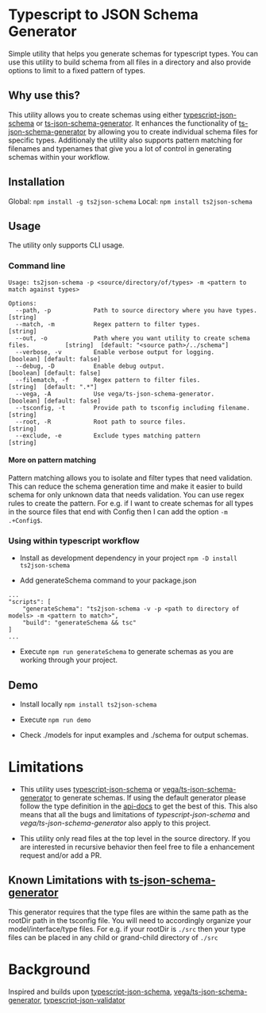 # Typescript to JSON Schema Generator
Simple utility that helps you generate schemas for typescript types. You can use this utility to
build schema from all files in a directory and also provide options to limit to a fixed pattern
of types.

## Why use this?
This utility allows you to create schemas using either [typescript-json-schema](https://github.com/YousefED/typescript-json-schema) or [ts-json-schema-generator](https://github.com/vega/ts-json-schema-generator).
It enhances the functionality of [ts-json-schema-generator](https://github.com/vega/ts-json-schema-generator) by allowing you to create individual schema files
for specific types. Additionaly the utility also supports pattern matching for filenames and typenames that give you a lot of control in generating schemas within your workflow.

## Installation
Global: `npm install -g ts2json-schema`
Local: `npm install ts2json-schema`

## Usage
The utility only supports CLI usage.

### Command line

```
Usage: ts2json-schema -p <source/directory/of/types> -m <pattern to match against types>

Options:
  --path, -p            Path to source directory where you have types.               [string]
  --match, -m           Regex pattern to filter types.                               [string]
  --out, -o             Path where you want utility to create schema files.          [string]  [default: "<source path>/../schema"]
  --verbose, -v         Enable verbose output for logging.                           [boolean] [default: false]
  --debug, -D           Enable debug output.                                         [boolean] [default: false]
  --filematch, -f       Regex pattern to filter files.                               [string]  [default: ".*"]
  --vega, -A            Use vega/ts-json-schema-generator.                           [boolean] [default: false]
  --tsconfig, -t        Provide path to tsconfig including filename.                 [string]
  --root, -R            Root path to source files.                                   [string]
  --exclude, -e         Exclude types matching pattern                               [string]
```


#### More on pattern matching
Pattern matching allows you to isolate and filter types that need validation. This can reduce the schema generation time and make it easier
to build schema for only unknown data that needs validation. You can use regex rules to create the pattern.
For e.g. if I want to create schemas for all types in the source files that end with Config then I can add the option `-m .+Config$`.


### Using within typescript workflow
- Install as development dependency in your project `npm -D install ts2json-schema`

- Add generateSchema command to your package.json
```
...
"scripts": [
	"generateSchema": "ts2json-schema -v -p <path to directory of models> -m <pattern to match>",
	"build": "generateSchema && tsc" 
]
...
```
- Execute `npm run generateSchema` to generate schemas as you are working through your project.


## Demo

- Install locally `npm install ts2json-schema`

- Execute `npm run demo`

- Check ./models for input examples and ./schema for output schemas.


# Limitations
- This utility  uses [typescript-json-schema](https://github.com/YousefED/typescript-json-schema) or [vega/ts-json-schema-generator](https://github.com/vega/ts-json-schema-generator) to generate schemas. If using the default generator please follow the 
type definition in the [api-docs](https://github.com/YousefED/typescript-json-schema/blob/master/api.md) to get the best of this. This also
means that all the bugs and limitations of *typescript-json-schema* and *vega/ts-json-schema-generator* also apply to this project.

- This utility only read files at the top level in the source directory. If you are interested in recursive behavior then feel free to
file a enhancement request and/or add a PR.

## Known Limitations with [ts-json-schema-generator](https://github.com/vega/ts-json-schema-generator)
This generator requires that the type files are within the same path as the rootDir path in the tsconfig file. You will need to accordingly organize your model/interface/type files. For e.g. if your rootDir is `./src` then your type files can be placed in any child or grand-child directory of `./src`

# Background

Inspired and builds upon [typescript-json-schema](https://github.com/YousefED/typescript-json-schema), 
[vega/ts-json-schema-generator](https://github.com/vega/ts-json-schema-generator), 
[typescript-json-validator](https://github.com/ForbesLindesay/typescript-json-validator)

